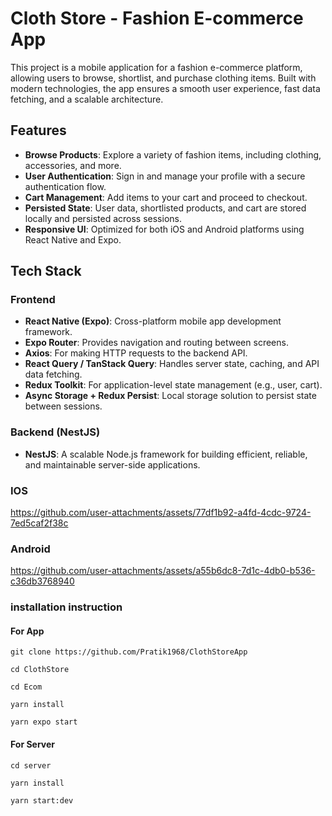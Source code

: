 # Cloth Store - Fashion E-commerce App

This project is a mobile application for a fashion e-commerce platform, allowing users to browse, shortlist, and purchase clothing items. Built with modern technologies, the app ensures a smooth user experience, fast data fetching, and a scalable architecture.

## Features

- **Browse Products**: Explore a variety of fashion items, including clothing, accessories, and more.
- **User Authentication**: Sign in and manage your profile with a secure authentication flow.
- **Cart Management**: Add items to your cart and proceed to checkout.
- **Persisted State**: User data, shortlisted products, and cart are stored locally and persisted across sessions.
- **Responsive UI**: Optimized for both iOS and Android platforms using React Native and Expo.

## Tech Stack

### Frontend
- **React Native (Expo)**: Cross-platform mobile app development framework.
- **Expo Router**: Provides navigation and routing between screens.
- **Axios**: For making HTTP requests to the backend API.
- **React Query / TanStack Query**: Handles server state, caching, and API data fetching.
- **Redux Toolkit**: For application-level state management (e.g., user, cart).
- **Async Storage + Redux Persist**: Local storage solution to persist state between sessions.
  
### Backend (NestJS)
- **NestJS**: A scalable Node.js framework for building efficient, reliable, and maintainable server-side applications.


### IOS
https://github.com/user-attachments/assets/77df1b92-a4fd-4cdc-9724-7ed5caf2f38c

### Android
https://github.com/user-attachments/assets/a55b6dc8-7d1c-4db0-b536-c36db3768940

### installation instruction
#### For App
```
git clone https://github.com/Pratik1968/ClothStoreApp
```

```
cd ClothStore
```

```
cd Ecom
```
```
yarn install
```

```
yarn expo start
```
#### For Server
```
cd server
```

```
yarn install
```

```
yarn start:dev
```
